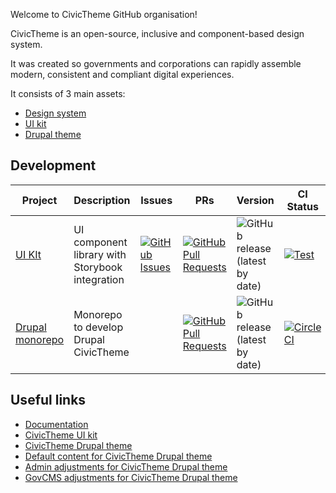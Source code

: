 Welcome to CivicTheme GitHub organisation!

CivicTheme is an open-source, inclusive and component-based design system.

It was created so governments and corporations can rapidly assemble modern, consistent and compliant digital experiences.

It consists of 3 main assets:
- [Design system](https://civictheme.io/figma)
- [UI kit](https://uikit.civictheme.io/)
- [Drupal theme](https://www.drupal.org/project/civictheme)


## Development

| Project                                                          | Description                                                                                                                        | Issues                                                                                                                    | PRs                                                                                                                                                    | Version                                                                                                | CI Status                                                                                                                                           |
|------------------------------------------------------------------|------------------------------------------------------------------------------------------------------------------------------------|---------------------------------------------------------------------------------------------------------------------------|--------------------------------------------------------------------------------------------------------------------------------------------------------|--------------------------------------------------------------------------------------------------------|-----------------------------------------------------------------------------------------------------------------------------------------------------|
| [UI KIt](https://github.com/civictheme/uikit)                    | UI component library with Storybook integration                                                                                    | [![GitHub Issues](https://img.shields.io/github/issues/civictheme/uikit.svg)](https://github.com/civictheme/uikit/issues) | [![GitHub Pull Requests](https://img.shields.io/github/issues-pr/civictheme/uikit.svg)](https://github.com/civictheme/uikit/pulls)                     | ![GitHub release (latest by date)](https://img.shields.io/github/v/release/civictheme/uikit)           | [![Test](https://github.com/civictheme/uikit/actions/workflows/test.yml/badge.svg)](https://github.com/civictheme/uikit/actions/workflows/test.yml) |
| [Drupal monorepo](https://github.com/civictheme/monorepo-drupal) | Monorepo to develop Drupal CivicTheme |                                                                                                                           | [![GitHub Pull Requests](https://img.shields.io/github/issues-pr/civictheme/monorepo-drupal.svg)](https://github.com/civictheme/monorepo-drupal/pulls) | ![GitHub release (latest by date)](https://img.shields.io/github/v/release/civictheme/monorepo-drupal) | [![CircleCI](https://circleci.com/gh/civictheme/monorepo-drupal.svg?style=shield)](https://circleci.com/gh/civictheme/monorepo-drupal)              |


## Useful links

- [Documentation](https://docs.civictheme.io/)
- [CivicTheme UI kit](https://github.com/civictheme/uikit)
- [CivicTheme Drupal theme](https://www.drupal.org/project/civictheme)
- [Default content for CivicTheme Drupal theme](https://github.com/civictheme/civictheme_content)
- [Admin adjustments for CivicTheme Drupal theme](https://github.com/civictheme/civictheme_admin)
- [GovCMS adjustments for CivicTheme Drupal theme](https://github.com/civictheme/civictheme_govcms)
